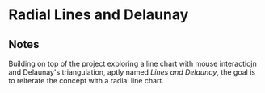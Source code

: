 # Radial Lines and Delaunay

<!-- ## [Live Demo]() -->

## Notes

Building on top of the project exploring a line chart with mouse interactiojn and Delaunay's triangulation, aptly named _Lines and Delaunay_, the goal is to reiterate the concept with a radial line chart.
